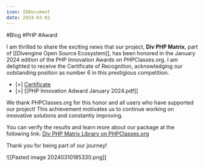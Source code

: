 ```yaml
---
icon: IbDocument
date: 2024-03-01
---
```

#Blog #PHP #Award

I am thrilled to share the exciting news that our project, **Div PHP Matrix**, part of [[Divengine Open Source Ecosystem]], has been honored in the January 2024 edition of the PHP Innovation Awards on PHPClasses.org. I am delighted to receive the Certificate of Recognition, acknowledging our outstanding position as number 6 in this prestigious competition.

- [>] [Certificate](https://www.phpclasses.org/certificate/package/13115.pdf) 
- [>] [[PHP Innovation Adward January 2024.pdf]]

We thank PHPClasses.org for this honor and all users who have supported our project! This achievement motivates us to continue working on innovative solutions and constantly improving.

You can verify the results and learn more about our package at the following link: [Div PHP Matrix Library on PHPClasses.org](https://www.phpclasses.org/package/13115)

Thank you for being part of our journey!


![[Pasted image 20240310185330.png]]
